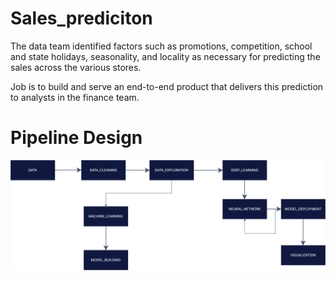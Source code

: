 # Sales_prediciton
The data team identified factors such as promotions, competition, school and state holidays, seasonality, and locality as necessary for predicting the sales across the various stores.

Job is to build and serve an end-to-end product that delivers this prediction to analysts in the finance team. 

# Pipeline Design
![Pipeline Design](ML_practices/pipeline_design.png)
